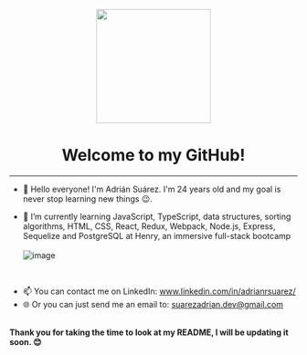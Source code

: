 
  <p align="center">
  <img src="https://user-images.githubusercontent.com/107125191/183408353-b1db1469-d97b-4b1d-92e6-535350854173.png" height="200"/>  </p>

  <h1 align="center"> Welcome to my GitHub! </h1><hr>

- 👋 Hello everyone! I'm Adrián Suárez. I'm 24 years old and my goal is never stop learning new things 😉.

- 🌱 I’m currently learning JavaScript, TypeScript, data structures, sorting algorithms, HTML, CSS, React, Redux, Webpack, Node.js, Express, Sequelize and PostgreSQL at    Henry, an immersive full-stack bootcamp <br><br>![image](https://user-images.githubusercontent.com/107125191/183062483-45c42c10-4841-424e-a1e7-2f23330daf2f.png)

<br>

- 📫 You can contact me on LinkedIn: www.linkedin.com/in/adrianrsuarez/
- 🌐 Or you can just send me an email to: suarezadrian.dev@gmail.com
<br>
<b>Thank you for taking the time to look at my README, I will be updating it soon. 😊</b>


<!--
**zevek/zevek** is a ✨ _special_ ✨ repository because its `README.md` (this file) appears on your GitHub profile.

Here are some ideas to get you started:

- 🔭 I’m currently working on ...
- 🌱 I’m currently learning ...
- 👯 I’m looking to collaborate on ...
- 🤔 I’m looking for help with ...
- 💬 Ask me about ...
- 📫 How to reach me: ...
- 😄 Pronouns: ...
- ⚡ Fun fact: ...
-->
